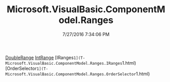 ﻿---
title: Microsoft.VisualBasic.ComponentModel.Ranges
date: 7/27/2016 7:34:06 PM
---

[DoubleRange](T-Microsoft.VisualBasic.ComponentModel.Ranges.DoubleRange.html)
[IntRange](T-Microsoft.VisualBasic.ComponentModel.Ranges.IntRange.html)
[IRanges`1](T-Microsoft.VisualBasic.ComponentModel.Ranges.IRanges`1.html)
[OrderSelector`1](T-Microsoft.VisualBasic.ComponentModel.Ranges.OrderSelector`1.html)
